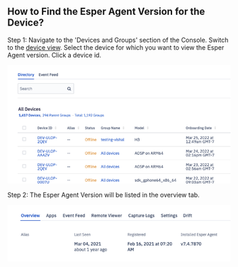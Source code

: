 ##  How to Find the Esper Agent Version for the Device?

Step 1: Navigate to the 'Devices and Groups' section of the Console. Switch to the [device view](./view.md). 
Select the device for which you want to view the Esper Agent version. Click a device id.

![Device main screen](./images/version/1-device.png)

  

Step 2: The Esper Agent Version will be listed in the overview tab.

  

![Esper Agent Version](./images/version/agentVersion.png)
